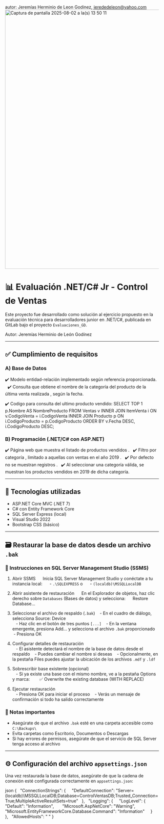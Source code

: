 autor: Jeremías Herminio de Leon Godinez, jerededeleon@yahoo.com
<img width="1679" height="845" alt="Captura de pantalla 2025-08-02 a la(s) 13 50 11" src="https://github.com/user-attachments/assets/16b4c122-943a-489c-9c7d-18d95d0ac0ae" />

# 📊 Evaluación .NET/C\# Jr - Control de Ventas

Este proyecto fue desarrollado como solución al ejercicio propuesto en la evaluación técnica para desarrolladores junior en .NET/C\#, publicada en GitLab bajo el proyecto `Evaluaciones_GD`.

Autor:   Jeremías Herminio de León Godínez  

-----

## ✅ Cumplimiento de requisitos

### A) Base de Datos

✔️ Modelo entidad-relación implementado según referencia proporcionada.  
✔️ Consulta que obtiene el   nombre de la categoría   del producto de la   última venta realizada  , según la fecha.

✔️ Codigo para consulta del ultimo producto vendido:
  SELECT TOP 1 p.Nombre AS NombreProducto
  FROM Ventas v
  INNER JOIN ItemVenta i ON v.CodigoVenta = i.CodigoVenta
  INNER JOIN Producto p ON i.CodigoProducto = p.CodigoProducto
  ORDER BY v.Fecha DESC, i.CodigoProducto DESC;

### B) Programación (.NET/C\# con ASP.NET)

✔️ Página web que muestra el   listado de productos vendidos  .  
✔️ Filtro por   categoría  , limitado a aquellas con ventas en el   año 2019  .  
✔️ Por defecto   no se muestran registros  .  
✔️ Al seleccionar una categoría válida, se muestran los   productos vendidos en 2019   de dicha categoría.

-----

## 🧰 Tecnologías utilizadas

  - ASP.NET Core MVC (.NET 7)
  - C\# con Entity Framework Core
  - SQL Server Express (local)
  - Visual Studio 2022
  - Bootstrap CSS (básico)

-----

## 🗃️ Restaurar la base de datos desde un archivo `.bak`

### 🔁 Instrucciones en SQL Server Management Studio (SSMS)

1.    Abrir SSMS    
       Inicia SQL Server Management Studio y conéctate a tu instancia local:  
       - `.\SQLEXPRESS` o  
       - `(localdb)\MSSQLLocalDB`

2.    Abrir asistente de restauración    
       En el Explorador de objetos, haz clic derecho sobre `Databases` (Bases de datos) y selecciona:  
       Restore Database...

3.  Seleccionar el archivo de respaldo (`.bak`)
       - En el cuadro de diálogo, selecciona   Source: Device  
       - Haz clic en el botón de tres puntos `[...]`
       - En la ventana emergente, presiona   Add...   y selecciona el archivo `.bak` proporcionado
       - Presiona   OK  

4.    Configurar detalles de restauración  
       - El asistente detectará el nombre de la base de datos desde el respaldo
       - Puedes cambiar el nombre si deseas
       - Opcionalmente, en la pestaña   Files   puedes ajustar la ubicación de los archivos `.mdf` y `.ldf`

5.    Sobrescribir base existente (opcional)  
       - Si ya existe una base con el mismo nombre, ve a la pestaña   Options   y marca:  
         ✅   Overwrite the existing database (WITH REPLACE)  

6.    Ejecutar restauración  
       - Presiona   OK   para iniciar el proceso
       - Verás un mensaje de confirmación si todo ha salido correctamente

### 📝 Notas importantes

  - Asegúrate de que el archivo `.bak` esté en una carpeta accesible como `C:\Backups\`  
  - Evita carpetas como Escritorio, Documentos o Descargas  
  - Si hay errores de permisos, asegúrate de que el servicio de SQL Server tenga acceso al archivo

-----

## ⚙️ Configuración del archivo `appsettings.json`

Una vez restaurada la base de datos, asegúrate de que la cadena de conexión esté configurada correctamente en `appsettings.json`:

json
{
  "ConnectionStrings": {
    "DefaultConnection": "Server=(localdb)\\MSSQLLocalDB;Database=ControlVentasDB;Trusted_Connection=True;MultipleActiveResultSets=true"
  },
  "Logging": {
    "LogLevel": {
      "Default": "Information",
      "Microsoft.AspNetCore": "Warning",
      "Microsoft.EntityFrameworkCore.Database.Command": "Information"
    }
  },
  "AllowedHosts": " "
}
